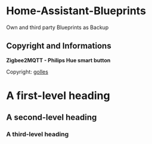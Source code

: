 # Home-Assistant-Blueprints
Own and third party Blueprints as Backup

## Copyright and Informations

**Zigbee2MQTT - Philips Hue smart button**

Copyright: [golles](https://github.com/golles/Home-Assistant-Blueprints/blob/main/zigbee2mqtt_hue_smart_button_press_and_hold_actions.yaml)
# A first-level heading
## A second-level heading
### A third-level heading
